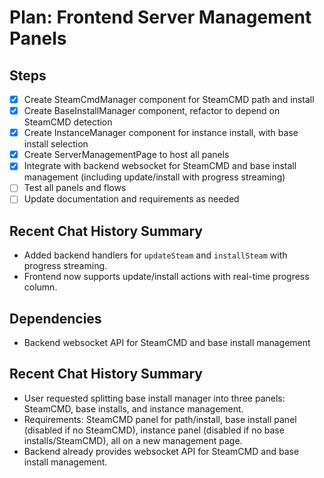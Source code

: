 # Plan: Frontend Server Management Panels

## Steps
- [x] Create SteamCmdManager component for SteamCMD path and install
- [x] Create BaseInstallManager component, refactor to depend on SteamCMD detection
- [x] Create InstanceManager component for instance install, with base install selection
- [x] Create ServerManagementPage to host all panels
- [x] Integrate with backend websocket for SteamCMD and base install management (including update/install with progress streaming)
- [ ] Test all panels and flows
- [ ] Update documentation and requirements as needed

## Recent Chat History Summary
- Added backend handlers for `updateSteam` and `installSteam` with progress streaming.
- Frontend now supports update/install actions with real-time progress column.

## Dependencies
- Backend websocket API for SteamCMD and base install management

## Recent Chat History Summary
- User requested splitting base install manager into three panels: SteamCMD, base installs, and instance management.
- Requirements: SteamCMD panel for path/install, base install panel (disabled if no SteamCMD), instance panel (disabled if no base installs/SteamCMD), all on a new management page.
- Backend already provides websocket API for SteamCMD and base install management.
